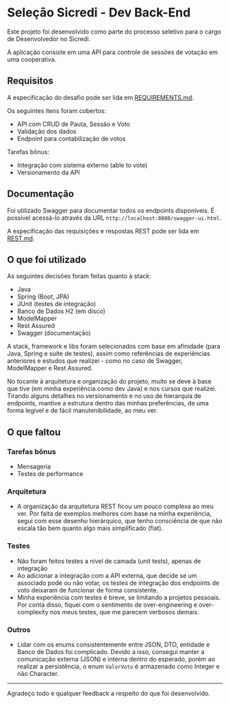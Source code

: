 # Seleção Sicredi - Dev Back-End

Este projeto foi desenvolvido como parte do processo seletivo para o cargo de Desenvolvedor no Sicredi.

A aplicação consiste em uma API para controle de sessões de votação em uma cooperativa.

## Requisitos

A especificação do desafio pode ser lida em [REQUIREMENTS.md](REQUIREMENTS.md).

Os seguintes itens foram cobertos:

 - API com CRUD de Pauta, Sessão e Voto
 - Validação dos dados
 - Endpoint para contabilização de votos

Tarefas bônus:

 - Integração com sistema externo (able to vote)
 - Versionamento da API

## Documentação

Foi utilizado Swagger para documentar todos os endpoints disponíveis.
É possível acessá-lo através da URL `http://localhost:8080/swagger-ui.html`.

A especificação das requisições e respostas REST pode ser lida em [REST.md](REST.md).

## O que foi utilizado

As seguintes decisões foram feitas quanto à stack:
 
 - Java
 - Spring (Boot, JPA)
 - JUnit (testes de integração)
 - Banco de Dados H2 (em disco)
 - ModelMapper
 - Rest Assured
 - Swagger (documentação)

A stack, framework e libs foram selecionados com base em afinidade (para Java, Spring e suite de testes), assim como referências de experiências anteriores e estudos que realizei - como no caso de Swagger, ModelMapper e Rest Assured.

No tocante à arquitetura e organização do projeto, muito se deve à base que tive (em minha experiência como dev Java) e nos cursos que realizei. Tirando alguns detalhes no versionamento e no uso de hierarquia de endpoints, mantive a estrutura dentro das minhas preferências, de uma forma legível e de fácil manutenibilidade, ao meu ver.

## O que faltou

### Tarefas bônus

 - Mensageria
 - Testes de performance

### Arquitetura

 - A organização da arquitetura REST ficou um pouco complexa ao meu ver. Por falta de exemplos melhores com base na minha experiência, segui com esse desenho hierárquico, que tenho consciência de que não escala tão bem quanto algo mais simplificado (flat).

### Testes

 - Não foram feitos testes a nível de camada (unit tests), apenas de integração
 - Ao adicionar a integração com a API externa, que decide se um associado pode ou não votar, os testes de integração dos endpoints de voto deixaram de funcionar de forma consistente.
 - Minha experiência com testes é breve, se limitando a projetos pessoais. Por conta disso, fiquei com o sentimento de over-engineering e over-complexity nos meus testes, que me parecem verbosos demais.

### Outros

 - Lidar com os enums consistentemente entre JSON, DTO, entidade e Banco de Dados foi complicado. Devido a isso, consegui manter a comunicação externa (JSON) e interna dentro do esperado, porém ao realizar a persistência, o enum `ValorVoto` é armazenado como Integer e não Character.

---

Agradeço todo e qualquer feedback a respeito do que foi desenvolvido.

